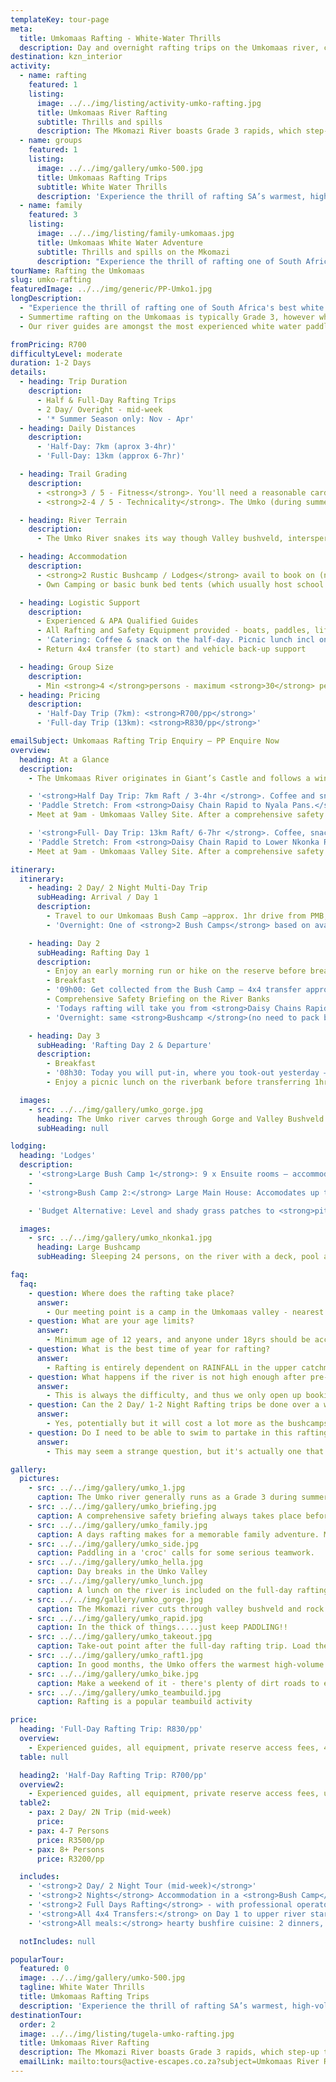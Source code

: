 ```yaml
---
templateKey: tour-page
meta:
  title: Umkomaas Rafting - White-Water Thrills
  description: Day and overnight rafting trips on the Umkomaas river, central KZN. Warm, high volume white-water with grade 3-4 rapids
destination: kzn_interior
activity:
  - name: rafting
    featured: 1
    listing:
      image: ../../img/listing/activity-umko-rafting.jpg
      title: Umkomaas River Rafting
      subtitle: Thrills and spills
      description: The Mkomazi River boasts Grade 3 rapids, which step-up to Grade 4 if there's been sufficient rain. The section from Daisy Chain to Lower Nkonka is regarded as some of the biggest traversable white-water south of the Zambezi. Just 1hr from Durban and 30-min from PMB, a rafting trip on the Umko makes a great corporate team-build or day-trip adventure.
  - name: groups
    featured: 1
    listing:
      image: ../../img/gallery/umko-500.jpg
      title: Umkomaas Rafting Trips
      subtitle: White Water Thrills
      description: 'Experience the thrill of rafting SA’s warmest, high-volume white water south of the Zambezi: the mighty Umkomaas river – near Richmond, KZN. During summer the river runs as a Grade 3, with rapids pumping up to Grade 4 after heavy rains'
  - name: family
    featured: 3
    listing:
      image: ../../img/listing/family-umkomaas.jpg
      title: Umkomaas White Water Adventure
      subtitle: Thrills and spills on the Mkomazi
      description: "Experience the thrill of rafting one of South Africa's best white water rivers: the Umkomaas. In summer, the Mkomazi River offers warm, high-volume white water, interspersed with short pools to get your breath back. Tamer and shorter stretches are on option for younger kids, but the general age restriction is 12yrs or older."
tourName: Rafting the Umkomaas
slug: umko-rafting
featuredImage: ../../img/generic/PP-Umko1.jpg
longDescription:
  - "Experience the thrill of rafting one of South Africa's best white water rivers: the Umkomaas , Zulu name 'Mkomazi' - place of the cows. Situated in rural KwaZulu-Natal between Richmond and Creighton, the Umkomaas River offers warm, high-volume white water, interspersed with short pools to get your breath back and take in the beauty of its untouched valley and gorges."
  - Summertime rafting on the Umkomaas is typically Grade 3, however when the mighty African thunderstorms unleash themselves on the Drakensberg, this becomes a fast flowing, high volume Grade 4 river. No previous rafting experience is necessary, but you do need to be reasonably fit to handle the physical nature of this rafting.
  - Our river guides are amongst the most experienced white water paddlers in the country, and strive to make your rafting experience,  both safe and memorable.

fromPricing: R700
difficultyLevel: moderate
duration: 1-2 Days
details:
  - heading: Trip Duration
    description:
      - Half & Full-Day Rafting Trips
      - 2 Day/ Overight - mid-week
      - '* Summer Season only: Nov - Apr'
  - heading: Daily Distances
    description:
      - 'Half-Day: 7km (aprox 3-4hr)'
      - 'Full-Day: 13km (approx 6-7hr)'

  - heading: Trail Grading
    description:
      - <strong>3 / 5 - Fitness</strong>. You'll need a reasonable cardio fitness and we need to be notified of any pre-existing medical conditions. Non-swimmers can be accommodated but must be pre-discussed.
      - <strong>2-4 / 5 - Technicality</strong>. The Umko (during summer) is typically Grade 3 rapids - becoming fast-flow high-volume Grade 4 rapids after heavy rain. As SA rivers go, the Umko is not a very technically challenging river, but is also not a mellow float.

  - heading: River Terrain
    description:
      - The Umko River snakes its way though Valley bushveld, interspersed by pockets of indigenous forest. During summer, the river flows like a roller-coaster of high-volume rapids and big wave chains. Below St Josephine's Bridge the spectacular aloe-hung cliffs fall straight into the river.

  - heading: Accommodation
    description:
      - <strong>2 Rustic Bushcamp / Lodges</strong> avail to book on (near) site
      - Own Camping or basic bunk bed tents (which usually host school groups) also available

  - heading: Logistic Support
    description:
      - Experienced & APA Qualified Guides
      - All Rafting and Safety Equipment provided - boats, paddles, life jackets, helmets and waterproof vests if cold.
      - 'Catering: Coffee & snack on the half-day. Picnic lunch incl on the full-day'
      - Return 4x4 transfer (to start) and vehicle back-up support

  - heading: Group Size
    description:
      - Min <strong>4 </strong>persons - maximum <strong>30</strong> persons/ per group. But more boats & guides can be organised if you are a larger group.
  - heading: Pricing
    description:
      - 'Half-Day Trip (7km): <strong>R700/pp</strong>'
      - 'Full-day Trip (13km): <strong>R830/pp</strong>'

emailSubject: Umkomaas Rafting Trip Enquiry – PP Enquire Now
overview:
  heading: At a Glance
  description:
    - The Umkomaas River originates in Giant’s Castle and follows a winding course down to the Indian Ocean. The white water rafting trips take place in a valley that lies just 95 km from Durban and 65 km from Pietermaritzburg. Summertime rafting on the Umkomaas is typically Grade 3, however when the mighty African thunderstorms unleash themselves on the Drakensberg, this becomes a fast-flowing, high volume Grade 4 river. No previous rafting experience is necessary; but participants need to be reasonably fit to handle the physical nature of this rafting.

    - '<strong>Half Day Trip: 7km Raft / 3-4hr </strong>. Coffee and snack provided. Min of 4 persons needed to run a trip. Min age 12 years (under 18yrs to be accompanied by at least 1 parent/guardian per 2 minors)       ** Ideal for those wanting a shorter white water experience, with the thrill of experiencing some of the largest rapids on the river.'
    - 'Paddle Stretch: From <strong>Daisy Chain Rapid to Nyala Pans.</strong>'
    - Meet at 9am - Umkomaas Valley Site. After a comprehensive safety briefing over a cup of tea/coffee, we 4x4 transfer up-river and embark on a 7km section of Grade 3+ (low water) to Grade 4+ (high water) white-water back down to NP River Camp. We arrive back at the meeting point around 1pm.

    - '<strong>Full- Day Trip: 13km Raft/ 6-7hr </strong>. Coffee, snack & picnic lunch provided. Min 4 persons to run a trip. Min age 12 yrs (under 18 to be accompanied by at least 1 parent/guardian per 2 minors). A moderate to good level of cardio fitness required.     ** Ideal for those wanting a full-on white water and wilderness experience with the thrill of experiencing most of the largest rapids on the river.'
    - 'Paddle Stretch: From <strong>Daisy Chain Rapid to Lower Nkonka Rapid<strong>'
    - Meet at 9am - Umkomaas Valley Site. After a comprehensive safety briefing over a cup of coffee/tea, we 4x4 transfer upstream to our put in point, and embark on a 13km section of Grade 3+ (low water) to Grade 4+(high water) white water to Lower Nkonka Rapid. Picnic lunch on the river. Take-out and return via 4x4 transfer to meet-point at around 3pm.

itinerary:
  itinerary:
    - heading: 2 Day/ 2 Night Multi-Day Trip
      subHeading: Arrival / Day 1
      description:
        - Travel to our Umkomaas Bush Camp –approx. 1hr drive from PMB, 90min from Durban.
        - 'Overnight: One of <strong>2 Bush Camps</strong> based on availability and group size (Dinner around the Campfire)'

    - heading: Day 2
      subHeading: Rafting Day 1
      description:
        - Enjoy an early morning run or hike on the reserve before breakfast (a guided hike can be arranged if the group wishes to do this) – abundance of non-dangerous game on the farm property -  Nyala, Kudu, Giraffe, Warthog, Wildebeest and Zebra.
        - Breakfast
        - '09h00: Get collected from the Bush Camp – 4x4 transfer approx. 25km upstream.'
        - Comprehensive Safety Briefing on the River Banks
        - 'Todays rafting will take you from <strong>Daisy Chains Rapid to Lower Nkonka:</strong> 13-14km Raft / Grade 3+ (low water) to Grade 4+(high water)'
        - 'Overnight: same <strong>Bushcamp </strong>(no need to pack bags)' (Breakfast. Picnic lunch on the river. Dinner back at Camp)

    - heading: Day 3
      subHeading: 'Rafting Day 2 & Departure'
      description:
        - Breakfast
        - '08h30: Today you will put-in, where you took-out yesterday – just below your camp, and continue your rafting all the way down & past Josephine’s bridge (approx. 15km)'
        - Enjoy a picnic lunch on the riverbank before transferring 1hr back to the bush camp to collect your vehicles

  images:
    - src: ../../img/gallery/umko_gorge.jpg
      heading: The Umko river carves through Gorge and Valley Bushveld
      subHeading: null

lodging:
  heading: 'Lodges'
  description:
    - '<strong>Large Bush Camp 1</strong>: 9 x Ensuite rooms – accommodates up to <em>24</em> guests. River frontage with sundowner deck. Firepit and private swimming pool.'
    -
    - '<strong>Bush Camp 2:</strong> Large Main House: Accomodates up to <em>20</em> persons. 4 Bedrooms on main level and 2 rooms in the loft. Open firelace in living room. Sundownders deck and firepit. Level lawn area.'

    - 'Budget Alternative: Level and shady grass patches to <strong>pitch your own tent </strong>with communal kitchen and shower facilities OR <strong>Dormitory Style</strong> School Group Tents - with bunk beds, no bedding.'

  images:
    - src: ../../img/gallery/umko_nkonka1.jpg
      heading: Large Bushcamp
      subHeading: Sleeping 24 persons, on the river with a deck, pool and fire-pit, this bush lodge offers the ideal venue for Bulls overnighters and large group getaways.

faq:
  faq:
    - question: Where does the rafting take place?
      answer:
        - Our meeting point is a camp in the Umkomaas valley - nearest hamlet, Richmond. It is a 90min drive from Durban or 1hr drive from PMB (via the R56). You do NOT need a high clearance vehicle to get here. We will do the 4x4 transfer up-river and return.
    - question: What are your age limits?
      answer:
        - Minimum age of 12 years, and anyone under 18yrs should be accompanied by an adult. However, you can chat to us if your kids are under age but have proven rafting experience or strong swimmers. Decisions will be made (or changed) based on the river-level at the time.
    - question: What is the best time of year for rafting?
      answer:
        - Rafting is entirely dependent on RAINFALL in the upper catchment (central Drakensberg), and is thus restricted to Summer months - generally kicking off from November and extending through to April if we have been blessed with a good season.
    - question: What happens if the river is not high enough after pre-booking?
      answer:
        - This is always the difficulty, and thus we only open up bookings for the season from October.  You need to pay a deposit to secure and we'll notify you regarding river levels in the week prior to your trip. You will get a date postponement or a refund less a small admin fee, if the trip is not possible due to poor levels. We DO raft in the rain though.
    - question: Can the 2 Day/ 1-2 Night Rafting trips be done over a weekend rather?
      answer:
        - Yes, potentially but it will cost a lot more as the bushcamps we use charge a minimum fee and double-rates over the weekends. It is still feasible, however, if you are a large group wanting to do this. OR you happy to bring your own tents for camping or stay in the dorm tents?
    - question: Do I need to be able to swim to partake in this rafting?
      answer:
        - This may seem a strange question, but it's actually one that is asked quite frequently. It seems there quite a few non-swimmers (or weak swimmers) who are still keen to do this activity. So the answer is YES - provided we have a higher guide to client ratio, based on the river levels, and that you will go in the 4 or 6-man rafts  manned by a river guide. We DO need advance notification of non-swimmers, so we can make a call and the best safety arrangements.

gallery:
  pictures:
    - src: ../../img/gallery/umko_1.jpg
      caption: The Umko river generally runs as a Grade 3 during summer, but after heavy rains the rapids can quickly ramp up to Grade 4.
    - src: ../../img/gallery/umko_briefing.jpg
      caption: A comprehensive safety briefing always takes place before we hit the water.
    - src: ../../img/gallery/umko_family.jpg
      caption: A days rafting makes for a memorable family adventure. Min age is usually 12yrs and under 18's to be accompanied by an adult.
    - src: ../../img/gallery/umko_side.jpg
      caption: Paddling in a 'croc' calls for some serious teamwork.
    - src: ../../img/gallery/umko_hella.jpg
      caption: Day breaks in the Umko Valley
    - src: ../../img/gallery/umko_lunch.jpg
      caption: A lunch on the river is included on the full-day rafting trip
    - src: ../../img/gallery/umko_gorge.jpg
      caption: The Mkomazi river cuts through valley bushveld and rock gorges
    - src: ../../img/gallery/umko_rapid.jpg
      caption: In the thick of things.....just keep PADDLING!!
    - src: ../../img/gallery/umko_takeout.jpg
      caption: Take-out point after the full-day rafting trip. Load the boats and return by 4x4 transfer back to the meet point.
    - src: ../../img/gallery/umko_raft1.jpg
      caption: In good months, the Umko offers the warmest high-volume white-water south of the Zambezi
    - src: ../../img/gallery/umko_bike.jpg
      caption: Make a weekend of it - there's plenty of dirt roads to explore.
    - src: ../../img/gallery/umko_teambuild.jpg
      caption: Rafting is a popular teambuild activity

price:
  heading: 'Full-Day Rafting Trip: R830/pp'
  overview:
    - Experienced guides, all equipment, private reserve access fees, 4x4 transfers from meet point (upriver) and return. Coffee, snack, light refreshment and picnic lunch on route.
  table: null

  heading2: 'Half-Day Rafting Trip: R700/pp'
  overview2:
    - Experienced guides, all equipment, private reserve access fees, up-river transfer from meet-point. Coffee, snack and light refreshment.  * We do not provide lunch on the half-day, but can do so on special request.
  table2:
    - pax: 2 Day/ 2N Trip (mid-week)
      price:
    - pax: 4-7 Persons
      price: R3500/pp
    - pax: 8+ Persons
      price: R3200/pp

  includes:
    - '<strong>2 Day/ 2 Night Tour (mid-week)</strong>'
    - '<strong>2 Nights</strong> Accommodation in a <strong>Bush Camp</strong> – mostly ensuite private rooms. Comfy beds, hot showers and authentic bush lodge vibe'
    - '<strong>2 Full Days Rafting</strong> - with professional operator.'
    - '<strong>All 4x4 Transfers:</strong> on Day 1 to upper river start & Day 2 – back to Bush Camp'
    - '<strong>All meals:</strong> hearty bushfire cuisine: 2 dinners, 2 breakfast & 2 picnic lunches on the river'

  notIncludes: null

popularTour:
  featured: 0
  image: ../../img/gallery/umko-500.jpg
  tagline: White Water Thrills
  title: Umkomaas Rafting Trips
  description: 'Experience the thrill of rafting SA’s warmest, high-volume white water south of the Zambezi: the mighty Umkomaas river – near Richmond, KZN. During summer the river runs as a Grade 3, with rapids pumping up to Grade 4 after heavy rains'
destinationTour:
  order: 2
  image: ../../img/listing/tugela-umko-rafting.jpg
  title: Umkomaas River Rafting
  description: The Mkomazi River boasts Grade 3 rapids, which step-up to Grade 4 if there's been sufficient rain. The section from Daisy Chain to Lower Nkonka rapid is regarded as the one the biggest traversable sections of white water south of the Zambezi. Just 90min from Durban and 1hr from PMB, a rafting trip on the Umko makes a great corporate team-build or day-trip adventure.
  emailLink: mailto:tours@active-escapes.co.za?subject=Umkomaas River Rafting – KZN Interior Destination Listing
---
```

